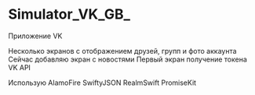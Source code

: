# Simulator_VK_GB_
Приложение VK

Несколько экранов с отображением друзей, групп и фото аккаунта
Сейчас добавляю экран с новостями
Первый экран получение токена VK API

Использую 
AlamoFire
SwiftyJSON
RealmSwift
PromiseKit
